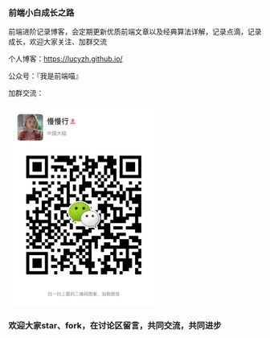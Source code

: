 ### 前端小白成长之路
前端进阶记录博客，会定期更新优质前端文章以及经典算法详解，记录点滴，记录成长，欢迎大家关注、加群交流

个人博客：<a>https://lucyzh.github.io/</a>

公众号：『我是前端喵』

加群交流：

<!-- ![wechatID:a695539](./images/QRcode.jpeg) -->
<img src='./images/QRcode.jpeg' width="300px" height='400px'>


### 欢迎大家star、fork，在讨论区留言，共同交流，共同进步



